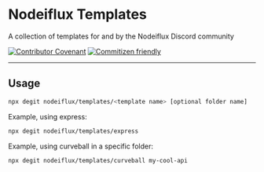 # Nodeiflux Templates

A collection of templates for and by the Nodeiflux Discord community

[![Contributor Covenant](https://img.shields.io/badge/Contributor%20Covenant-2.1-4baaaa.svg)](code_of_conduct.md)
[![Commitizen friendly](https://img.shields.io/badge/commitizen-friendly-brightgreen.svg)](http://commitizen.github.io/cz-cli/)

---

## Usage

```sh
npx degit nodeiflux/templates/<template name> [optional folder name]
```

Example, using express:

```sh
npx degit nodeiflux/templates/express
```

Example, using curveball in a specific folder:

```sh
npx degit nodeiflux/templates/curveball my-cool-api
```
